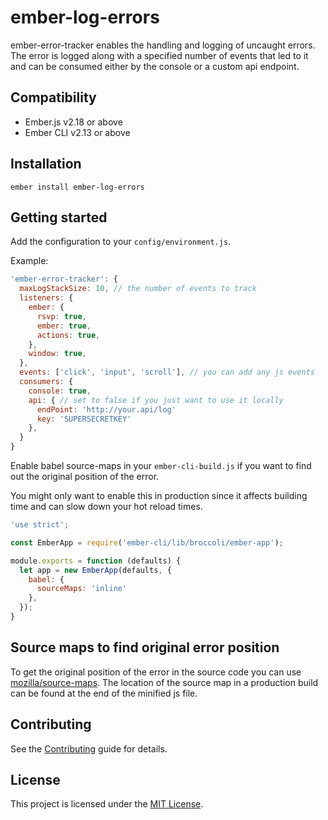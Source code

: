 ember-log-errors
==============================================================================

ember-error-tracker enables the handling and logging of uncaught errors. The error is logged along with a specified number of events that led to it and can be consumed either by the console or a custom api endpoint.

Compatibility
------------------------------------------------------------------------------

* Ember.js v2.18 or above
* Ember CLI v2.13 or above


Installation
------------------------------------------------------------------------------

```
ember install ember-log-errors
```


Getting started
------------------------------------------------------------------------------

Add the configuration to your `config/environment.js`.

Example:
```javascript
'ember-error-tracker': {
  maxLogStackSize: 10, // the number of events to track
  listeners: {
    ember: {
      rsvp: true,
      ember: true,
      actions: true,
    },
    window: true,
  },
  events: ['click', 'input', 'scroll'], // you can add any js events
  consumers: {
    console: true,
    api: { // set to false if you just want to use it locally
      endPoint: 'http://your.api/log'
      key: 'SUPERSECRETKEY'
    },
  }
}
```

Enable babel source-maps in your `ember-cli-build.js` if you want to find out the original position of the
error.

You might only want to enable this in production since it affects building time and can slow down your
hot reload times.

```javascript
'use strict';

const EmberApp = require('ember-cli/lib/broccoli/ember-app');

module.exports = function (defaults) {
  let app = new EmberApp(defaults, {
    babel: {
      sourceMaps: 'inline'
    },
  });
}

```

Source maps to find original error position
------------------------------------------------------------------------------
To get the original position of the error in the source code you can use
[mozilla/source-maps](https://github.com/mozilla/source-map). The location
of the source map in a production build can be found at the end of the minified
js file.

Contributing
------------------------------------------------------------------------------

See the [Contributing](CONTRIBUTING.md) guide for details.


License
------------------------------------------------------------------------------

This project is licensed under the [MIT License](LICENSE.md).
